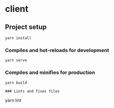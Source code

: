 # client

## Project setup
```
yarn install
```

### Compiles and hot-reloads for development
```
yarn serve
```

### Compiles and minifies for production
```
yarn build

### Lints and fixes files
```
yarn lint
```

